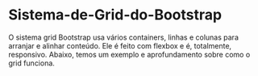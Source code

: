 # Sistema-de-Grid-do-Bootstrap
O sistema grid Bootstrap usa vários containers, linhas e colunas para arranjar e alinhar conteúdo. Ele é feito com flexbox e é, totalmente, responsivo. Abaixo, temos um exemplo e aprofundamento sobre como o grid funciona.
